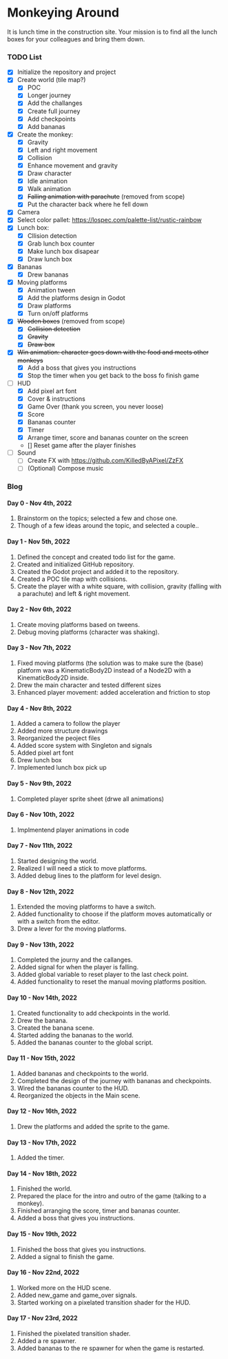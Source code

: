 # Monkeying Around

It is lunch time in the construction site. Your mission is to find all the lunch boxes for your colleagues and bring them down.

### TODO List

- [x] Initialize the repository and project 
- [x] Create world (tile map?)
    - [x] POC
    - [x] Longer journey
    - [x] Add the challanges
    - [x] Create full journey
    - [x] Add checkpoints 
    - [x] Add bananas 
- [x] Create the monkey:
    - [x] Gravity
    - [x] Left and right movement
    - [x] Collision
    - [x] Enhance movement and gravity 
    - [x] Draw character
    - [x] Idle animation
    - [x] Walk animation
    - [x] ~~Falling animation with parachute~~ (removed from scope)
    - [x] Put the character back where he fell down
- [x] Camera
- [x] Select color pallet: https://lospec.com/palette-list/rustic-rainbow
- [x] Lunch box:
    - [x] Cllision detection
    - [x] Grab lunch box counter
    - [x] Make lunch box disapear
    - [x] Draw lunch box
- [x] Bananas
    - [x] Drew bananas
- [x] Moving platforms
    - [x] Animation tween
    - [x] Add the platforms design in Godot
    - [x] Draw platforms
    - [x] Turn on/off platforms
- [x] ~~Wooden boxes~~ (removed from scope)
    - [x] ~~Collision detection~~
    - [x] ~~Gravity~~
    - [x] ~~Draw box~~
- [x] ~~Win animation: character goes down with the food and meets other monkeys~~
    - [x] Add a boss that gives you instructions
    - [x] Stop the timer when you get back to the boss fo finish game
- [ ] HUD
    - [x] Add pixel art font
    - [x] Cover & instructions
    - [x] Game Over (thank you screen, you never loose)
    - [x] Score
    - [x] Bananas counter
    - [x] Timer
    - [x] Arrange timer, score and bananas counter on the screen
    - []  Reset game after the player finishes
- [ ] Sound
    - [ ] Create FX with https://github.com/KilledByAPixel/ZzFX
    - [ ] (Optional) Compose music

### Blog

#### Day 0 - Nov 4th, 2022

1. Brainstorm on the topics; selected a few and chose one.
2. Though of a few ideas around the topic, and selected a couple..

#### Day 1 - Nov 5th, 2022

1. Defined the concept and created todo list for the game.
2. Created and initialized GitHub repository.
3. Created the Godot project and added it to the repository.
4. Created a POC tile map with collisions.
5. Create the player with a white square, with collision, gravity (falling with a parachute) and left & right movement.

#### Day 2 - Nov 6th, 2022

1. Create moving platforms based on tweens.
2. Debug moving platforms (character was shaking).

#### Day 3 - Nov 7th, 2022

1. Fixed moving platforms (the solution was to make sure the (base) platform was a KinematicBody2D instead of a Node2D with a KinematicBody2D inside.
2. Drew the main character and tested different sizes
3. Enhanced player movement: added acceleration and friction to stop

#### Day 4 - Nov 8th, 2022

1. Added a camera to follow the player
2. Added more structure drawings
3. Reorganized the peoject files
4. Added score system with Singleton and signals
5. Added pixel art font
6. Drew lunch box
7. Implemented lunch box pick up

#### Day 5 - Nov 9th, 2022

1. Completed player sprite sheet (drwe all animations)

#### Day 6 - Nov 10th, 2022

1. Implmentend player animations in code

#### Day 7 - Nov 11th, 2022

1. Started designing the world.
2. Realized I will need a stick to move platforms.
3. Added debug lines to the platform for level design.

#### Day 8 - Nov 12th, 2022

1. Extended the moving platforms to have a switch.
2. Added functionality to choose if the platform moves automatically or with a switch from the editor.
3. Drew a lever for the moving platforms.

#### Day 9 - Nov 13th, 2022

1. Completed the journy and the callanges.
2. Added signal for when the player is falling.
3. Added global variable to reset player to the last check point.
4. Added functionality to reset the manual moving platforms position.

#### Day 10 - Nov 14th, 2022

1. Created functionality to add checkpoints in the world.
2. Drew the banana.
3. Created the banana scene.
4. Started adding the bananas to the world.
5. Added the bananas counter to the global script.

#### Day 11 - Nov 15th, 2022

1. Added bananas and checkpoints to the world.
2. Completed the design of the journey with bananas and checkpoints.
3. Wired the bananas counter to the HUD.
4. Reorganized the objects in the Main scene.

#### Day 12 - Nov 16th, 2022

1. Drew the platforms and added the sprite to the game.

#### Day 13 - Nov 17th, 2022

1.  Added the timer.

#### Day 14 - Nov 18th, 2022

1. Finished the world.
2. Prepared the place for the intro and outro of the game (talking to a monkey).
3. Finished arranging the score, timer and bananas counter.
4. Added a boss that gives you instructions.

#### Day 15 - Nov 19th, 2022

1. Finished the boss that gives you instructions.
2. Added a signal to finish the game.

#### Day 16 - Nov 22nd, 2022

1. Worked more on the HUD scene.
2. Added new_game and game_over signals.
3. Started working on a pixelated transition shader for the HUD.

#### Day 17 - Nov 23rd, 2022

1. Finished the pixelated transition shader.
2. Added a re spawner.
3. Added bananas to the re spawner for when the game is restarted.
